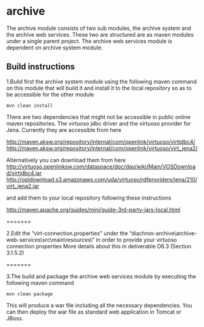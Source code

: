 archive
=======

The archive module consists of two sub modules, the archive system and the archive web services. These two are structured are as maven modules under a single parent project. The archive web services module is dependent on archive system module.

## Build instructions

1.Build first the archive system module using the following maven command on this module that will build it and install it to the local repository so as to be accessible for the other module
```
mvn clean install
```
There are two dependencies that might not be accessible in public online maven repositories. The virtuoso jdbc driver and the virtuoso provider for Jena. Currently they are accessible from here

http://maven.aksw.org/repository/internal/com/openlink/virtuoso/virtjdbc4/
http://maven.aksw.org/repository/internal/com/openlink/virtuoso/virt_jena2/

Alternatively you can download them from here
http://virtuoso.openlinksw.com/dataspace/doc/dav/wiki/Main/VOSDownload/virtjdbc4.jar
http://opldownload.s3.amazonaws.com/uda/virtuoso/rdfproviders/jena/210/virt_jena2.jar

and add them to your local repository following these instructions

http://maven.apache.org/guides/mini/guide-3rd-party-jars-local.html

=======

2.Edit the “virt-connection.properties” under the “diachron-archive\archive-web-services\src\main\resources\” in order to provide your virtuoso connection properties
More details about this in deliverable D6.3 (Section 3.1.5.2)

=======

3.The build and package the archive web services module by executing the following maven command
```
mvn clean package
```
This will produce a war file including all the necessary dependencies. You can then deploy the war file as standard web application in Tomcat or JBoss.




